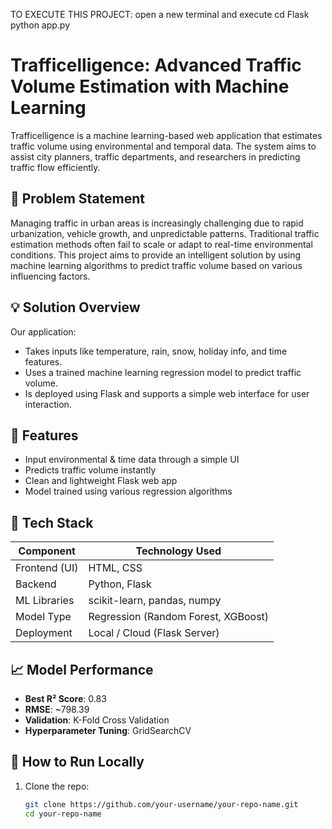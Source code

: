 TO EXECUTE THIS PROJECT:
    open a new terminal
    and execute  cd Flask 
                  python app.py

# Trafficelligence: Advanced Traffic Volume Estimation with Machine Learning

Trafficelligence is a machine learning-based web application that estimates traffic volume using environmental and temporal data. The system aims to assist city planners, traffic departments, and researchers in predicting traffic flow efficiently.

## 🚦 Problem Statement

Managing traffic in urban areas is increasingly challenging due to rapid urbanization, vehicle growth, and unpredictable patterns. Traditional traffic estimation methods often fail to scale or adapt to real-time environmental conditions. This project aims to provide an intelligent solution by using machine learning algorithms to predict traffic volume based on various influencing factors.

## 💡 Solution Overview

Our application:
- Takes inputs like temperature, rain, snow, holiday info, and time features.
- Uses a trained machine learning regression model to predict traffic volume.
- Is deployed using Flask and supports a simple web interface for user interaction.

## 🔧 Features

- Input environmental & time data through a simple UI
- Predicts traffic volume instantly
- Clean and lightweight Flask web app
- Model trained using various regression algorithms

## 🧠 Tech Stack

| Component               | Technology Used                     |
|------------------------|-------------------------------------|
| Frontend (UI)          | HTML, CSS                           |
| Backend                | Python, Flask                       |
| ML Libraries           | scikit-learn, pandas, numpy         |
| Model Type             | Regression (Random Forest, XGBoost) |
| Deployment             | Local / Cloud (Flask Server)        |

## 📈 Model Performance

- **Best R² Score**: 0.83
- **RMSE**: ~798.39  
- **Validation**: K-Fold Cross Validation  
- **Hyperparameter Tuning**: GridSearchCV

## 📁 How to Run Locally

1. Clone the repo:
   ```bash
   git clone https://github.com/your-username/your-repo-name.git
   cd your-repo-name
